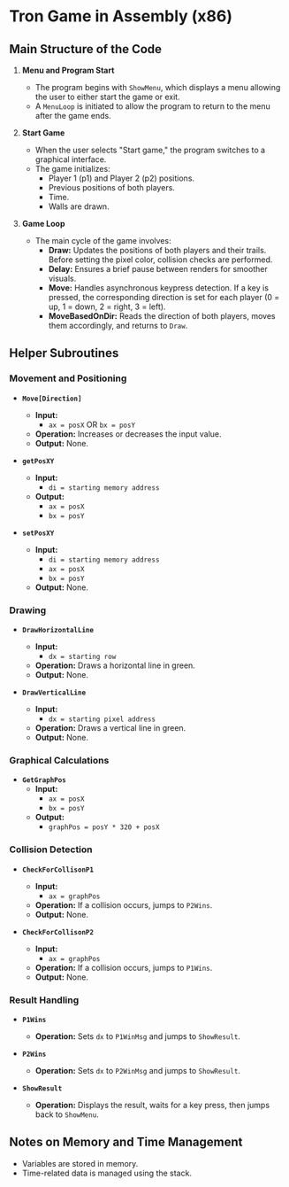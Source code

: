 # Tron Game in Assembly (x86)

## Main Structure of the Code

1. **Menu and Program Start**
   - The program begins with `ShowMenu`, which displays a menu allowing the user to either start the game or exit.
   - A `MenuLoop` is initiated to allow the program to return to the menu after the game ends.

2. **Start Game**
   - When the user selects "Start game," the program switches to a graphical interface.
   - The game initializes:
     - Player 1 (p1) and Player 2 (p2) positions.
     - Previous positions of both players.
     - Time.
     - Walls are drawn.

3. **Game Loop**
   - The main cycle of the game involves:
     - **Draw:** Updates the positions of both players and their trails. Before setting the pixel color, collision checks are performed.
     - **Delay:** Ensures a brief pause between renders for smoother visuals.
     - **Move:** Handles asynchronous keypress detection. If a key is pressed, the corresponding direction is set for each player (0 = up, 1 = down, 2 = right, 3 = left).
     - **MoveBasedOnDir:** Reads the direction of both players, moves them accordingly, and returns to `Draw`.

## Helper Subroutines

### Movement and Positioning

- **`Move[Direction]`**
  - **Input:**  
    - `ax = posX` OR `bx = posY`
  - **Operation:** Increases or decreases the input value.
  - **Output:** None.

- **`getPosXY`**
  - **Input:**  
    - `di = starting memory address`
  - **Output:**  
    - `ax = posX`  
    - `bx = posY`

- **`setPosXY`**
  - **Input:**  
    - `di = starting memory address`  
    - `ax = posX`  
    - `bx = posY`
  - **Output:** None.

### Drawing

- **`DrawHorizontalLine`**
  - **Input:**  
    - `dx = starting row`
  - **Operation:** Draws a horizontal line in green.
  - **Output:** None.

- **`DrawVerticalLine`**
  - **Input:**  
    - `dx = starting pixel address`
  - **Operation:** Draws a vertical line in green.
  - **Output:** None.

### Graphical Calculations

- **`GetGraphPos`**
  - **Input:**  
    - `ax = posX`  
    - `bx = posY`
  - **Output:**  
    - `graphPos = posY * 320 + posX`

### Collision Detection

- **`CheckForCollisonP1`**
  - **Input:**  
    - `ax = graphPos`
  - **Operation:** If a collision occurs, jumps to `P2Wins`.
  - **Output:** None.

- **`CheckForCollisonP2`**
  - **Input:**  
    - `ax = graphPos`
  - **Operation:** If a collision occurs, jumps to `P1Wins`.
  - **Output:** None.

### Result Handling

- **`P1Wins`**
  - **Operation:** Sets `dx` to `P1WinMsg` and jumps to `ShowResult`.

- **`P2Wins`**
  - **Operation:** Sets `dx` to `P2WinMsg` and jumps to `ShowResult`.

- **`ShowResult`**
  - **Operation:** Displays the result, waits for a key press, then jumps back to `ShowMenu`.

## Notes on Memory and Time Management

- Variables are stored in memory.
- Time-related data is managed using the stack.

